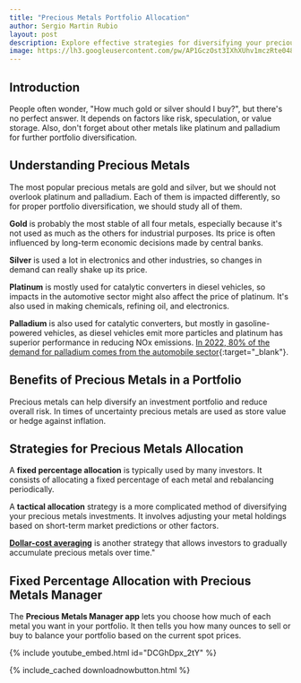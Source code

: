 ```yaml
---
title: "Precious Metals Portfolio Allocation" 
author: Sergio Martin Rubio
layout: post
description: Explore effective strategies for diversifying your precious metals portfolio and using the Precious Metals Manager app for optimized allocation and rebalancing.
image: https://lh3.googleusercontent.com/pw/AP1GczOst3IXhXUhv1mczRte048QQYsBh-1FV8TSD1m8SSsQ-2PzOwEK7q10VWbRBSJ16Il8_cQ0HgKYJzg-nhapDnx_8MtFNZUCj6pHJ4_c6dnoiJTbVUxqGDc_11oCYeVtwO7yUKJMDEdkUHEJhTm_VPQu=w1284-h2000-s-no?authuser=0
---
```


## Introduction

People often wonder, "How much gold or silver should I buy?", but there's no perfect answer. It depends on factors like risk, speculation, or value storage. Also, don't forget about other metals like platinum and palladium for further portfolio diversification.

## Understanding Precious Metals

The most popular precious metals are gold and silver, but we should not overlook platinum and palladium. Each of them is impacted differently, so for proper portfolio diversification, we should study all of them.

**Gold** is probably the most stable of all four metals, especially because it's not used as much as the others for industrial purposes. Its price is often influenced by long-term economic decisions made by central banks.

**Silver** is used a lot in electronics and other industries, so changes in demand can really shake up its price.

**Platinum** is mostly used for catalytic converters in diesel vehicles, so impacts in the automotive sector might also affect the price of platinum. It's also used in making chemicals, refining oil, and electronics.

**Palladium** is also used for catalytic converters, but mostly in gasoline-powered vehicles, as diesel vehicles emit more particles and platinum has superior performance in reducing NOx emissions. [In 2022, 80% of the demand for palladium comes from the automobile sector](https://capital.com/platinum-vs-palladium-what-s-driving-auto-catalyst-switch){:target="_blank"}.

## Benefits of Precious Metals in a Portfolio

Precious metals can help diversify an investment portfolio and reduce overall risk. In times of uncertainty precious metals are used as store value or hedge against inflation.

## Strategies for Precious Metals Allocation

A **fixed percentage allocation** is typically used by many investors. It consists of allocating a fixed percentage of each metal and rebalancing periodically.

A **tactical allocation** strategy is a more complicated method of diversifying your precious metals investments. It involves adjusting your metal holdings based on short-term market predictions or other factors.

[**Dollar-cost averaging**](https://preciousmetalsmanager.com/blog/strategic-stacking-with-dollar-cost-averaging-in-precious-metals/) is another strategy that allows investors to gradually accumulate precious metals over time."

## Fixed Percentage Allocation with Precious Metals Manager

The **Precious Metals Manager app** lets you choose how much of each metal you want in your portfolio. It then tells you how many ounces to sell or buy to balance your portfolio based on the current spot prices.

{% include youtube_embed.html id="DCGhDpx_2tY" %}

{% include_cached downloadnowbutton.html %}
